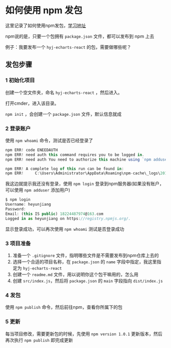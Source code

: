 # 如何使用 npm 发包

这里记录了如何使用npm发包，[学习地址](https://docs.npmjs.com/getting-started/publishing-npm-packages)

npm说的是，只要一个包拥有 `package.json` 文件，都可以发布到 npm 上去

例子：我要发布一个 `hyj-echarts-react` 的包，需要做哪些呢？

## 发包步骤

### 1 初始化项目

创建一个空文件夹，命名 `hyj-echarts-react` ，然后进入。

打开cmder，进入该目录。

`npm init` ，会创建一个 `package.json` 文件，默认信息就成

### 2 登录账户

使用 `npm whoami` 命令，测试是否已经登录了

```javascript
npm ERR! code ENEEDAUTH
npm ERR! need auth this command requires you to be logged in.
npm ERR! need auth You need to authorize this machine using `npm adduser`

npm ERR! A complete log of this run can be found in:
npm ERR!     C:\Users\Administrator\AppData\Roaming\npm-cache\_logs\2018-06-12T06_15_14_876Z-debug.log
```

我这边就提示我还没有登录，使用 `npm login` 登录到npm服务器(如果没有账户，可以使用 `npm adduser` 添加用户)

```javascript
$ npm login
Username: heyunjiang
Password:
Email: (this IS public) 18224487974@163.com
Logged in as heyunjiang on https://registry.npmjs.org/.
```

显示登录成功，可以再次使用 `npm whoami` 测试是否登录成功

### 3 项目准备

1. 准备一个 `.gitignore` 文件，指明哪些文件是不需要发布到npm仓库上去的
2. 选择一个合适的项目名称，在 `package.json` 的 `name` 字段中指定，我这里指定为 `hyj-echarts-react`
3. 创建一个 `readme.md` 文件，用以说明你这个包干嘛用的，怎么用
4. 创建 `src/index.js`，然后将 `package.json` 的 `main` 字段指向 `dist/index.js`

### 4 发包

使用 `npm publish` 命令，然后前往npm，查看你所属下的包

### 5 更新

每当项目修改，需要更新包的时候，先使用 `npm version 1.0.1` 更新版本，然后再次执行 `npm publish` 即完成更新
